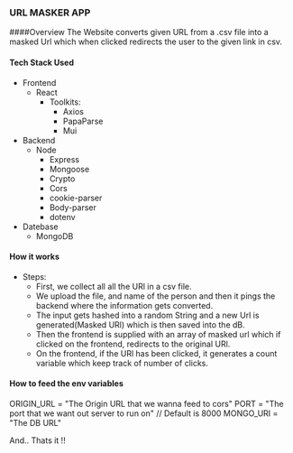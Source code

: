 ### URL MASKER APP

####Overview
  The Website converts given URL from a .csv file into a masked Url which when clicked redirects the user to the given link in csv.

#### Tech Stack Used
  - Frontend 
    - React
      - Toolkits:
        - Axios
        - PapaParse
        - Mui
  - Backend
    - Node
      - Express
      - Mongoose
      - Crypto
      - Cors
      - cookie-parser
      - Body-parser
      - dotenv
  - Datebase 
    - MongoDB

#### How it works
  - Steps:
    - First, we collect all all the URl in a csv file.
    - We upload the file, and name of the person and then it pings the backend where the information gets converted.
    - The input gets hashed into a random String and a new Url is generated(Masked URl) which is then saved into the dB.
    - Then the frontend is supplied with an array of masked url which if clicked on the frontend, redirects to the original URl. 
    - On the frontend, if the URl has been clicked, it generates a count variable which keep track of number of clicks.

####  How to feed the env variables

ORIGIN_URL = "The Origin URL that we wanna feed to cors"
PORT = "The port that we want out server to run on" // Default is 8000
MONGO_URI = "The DB URL"


And.. Thats it !!